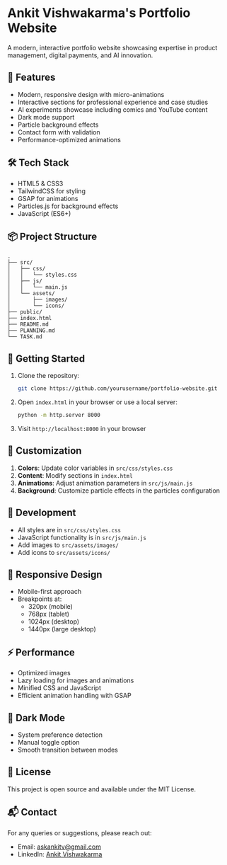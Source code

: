 # Ankit Vishwakarma's Portfolio Website

A modern, interactive portfolio website showcasing expertise in product management, digital payments, and AI innovation.

## 🚀 Features

- Modern, responsive design with micro-animations
- Interactive sections for professional experience and case studies
- AI experiments showcase including comics and YouTube content
- Dark mode support
- Particle background effects
- Contact form with validation
- Performance-optimized animations

## 🛠️ Tech Stack

- HTML5 & CSS3
- TailwindCSS for styling
- GSAP for animations
- Particles.js for background effects
- JavaScript (ES6+)

## 📦 Project Structure

```
.
├── src/
│   ├── css/
│   │   └── styles.css
│   ├── js/
│   │   └── main.js
│   └── assets/
│       ├── images/
│       └── icons/
├── public/
├── index.html
├── README.md
├── PLANNING.md
└── TASK.md
```

## 🚀 Getting Started

1. Clone the repository:
   ```bash
   git clone https://github.com/yourusername/portfolio-website.git
   ```

2. Open `index.html` in your browser or use a local server:
   ```bash
   python -m http.server 8000
   ```

3. Visit `http://localhost:8000` in your browser

## 🎨 Customization

1. **Colors**: Update color variables in `src/css/styles.css`
2. **Content**: Modify sections in `index.html`
3. **Animations**: Adjust animation parameters in `src/js/main.js`
4. **Background**: Customize particle effects in the particles configuration

## 🔧 Development

- All styles are in `src/css/styles.css`
- JavaScript functionality is in `src/js/main.js`
- Add images to `src/assets/images/`
- Add icons to `src/assets/icons/`

## 📱 Responsive Design

- Mobile-first approach
- Breakpoints at:
  - 320px (mobile)
  - 768px (tablet)
  - 1024px (desktop)
  - 1440px (large desktop)

## ⚡ Performance

- Optimized images
- Lazy loading for images and animations
- Minified CSS and JavaScript
- Efficient animation handling with GSAP

## 🌙 Dark Mode

- System preference detection
- Manual toggle option
- Smooth transition between modes

## 📝 License

This project is open source and available under the MIT License.

## 📬 Contact

For any queries or suggestions, please reach out:
- Email: askankitv@gmail.com
- LinkedIn: [Ankit Vishwakarma](https://www.linkedin.com/in/ankit-v/) 